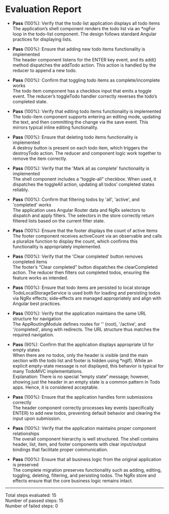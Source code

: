 # Evaluation Report

- **Pass** (100%): Verify that the todo list application displays all todo items  
  The application’s shell component renders the todo list via an *ngFor loop in the todo-list component. The design follows standard Angular practices for displaying lists.

- **Pass** (100%): Ensure that adding new todo items functionality is implemented  
  The header component listens for the ENTER key event, and its add() method dispatches the addTodo action. This action is handled by the reducer to append a new todo.

- **Pass** (100%): Confirm that toggling todo items as complete/incomplete works  
  The todo item component has a checkbox input that emits a toggle event. The reducer’s toggleTodo handler correctly reverses the todo’s completed state.

- **Pass** (100%): Verify that editing todo items functionality is implemented  
  The todo-item component supports entering an editing mode, updating the text, and then committing the change via the save event. This mirrors typical inline editing functionality.

- **Pass** (100%): Ensure that deleting todo items functionality is implemented  
  A destroy button is present on each todo item, which triggers the destroyTodo action. The reducer and component logic work together to remove the item correctly.

- **Pass** (100%): Verify that the 'Mark all as complete' functionality is implemented  
  The shell component includes a “toggle-all” checkbox. When used, it dispatches the toggleAll action, updating all todos’ completed states reliably.

- **Pass** (100%): Confirm that filtering todos by 'all', 'active', and 'completed' works  
  The application uses Angular Router data and NgRx selectors to dispatch and apply filters. The selectors in the store correctly return filtered lists based on the current filter state.

- **Pass** (100%): Ensure that the footer displays the count of active items  
  The footer component receives activeCount via an observable and calls a pluralize function to display the count, which confirms this functionality is appropriately implemented.

- **Pass** (100%): Verify that the 'Clear completed' button removes completed items  
  The footer’s “Clear completed” button dispatches the clearCompleted action. The reducer then filters out completed todos, ensuring the feature works as intended.

- **Pass** (100%): Ensure that todo items are persisted to local storage  
  TodoLocalStorageService is used both for loading and persisting todos via NgRx effects; side‑effects are managed appropriately and align with Angular best practices.

- **Pass** (100%): Verify that the application maintains the same URL structure for navigation  
  The AppRoutingModule defines routes for '' (root), '/active', and '/completed', along with redirects. The URL structure thus matches the required navigation.

- **Pass** (90%): Confirm that the application displays appropriate UI for empty states  
  When there are no todos, only the header is visible (and the main section with the todo list and footer is hidden using *ngIf). While an explicit empty-state message is not displayed, this behavior is typical for many TodoMVC implementations.  
  Explanation: There is no special “empty state” message; however, showing just the header in an empty state is a common pattern in Todo apps. Hence, it is considered acceptable.

- **Pass** (100%): Ensure that the application handles form submissions correctly  
  The header component correctly processes key events (specifically ENTER) to add new todos, preventing default behavior and clearing the input upon submission.

- **Pass** (100%): Verify that the application maintains proper component relationships  
  The overall component hierarchy is well structured. The shell contains header, list, item, and footer components with clear input/output bindings that facilitate proper communication.

- **Pass** (100%): Ensure that all business logic from the original application is preserved  
  The complete migration preserves functionality such as adding, editing, toggling, deleting, filtering, and persisting todos. The NgRx store and effects ensure that the core business logic remains intact.

---

Total steps evaluated: 15  
Number of passed steps: 15  
Number of failed steps: 0